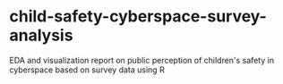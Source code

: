 # child-safety-cyberspace-survey-analysis
EDA and visualization report on public perception of children's safety in cyberspace based on survey data using R
